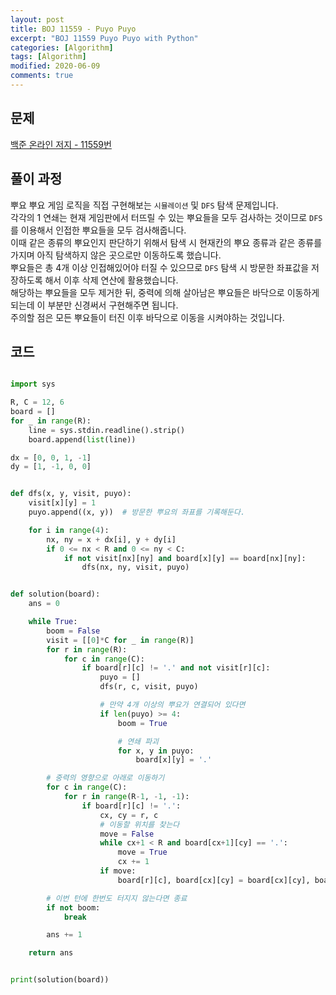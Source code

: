 ```yaml
---
layout: post
title: BOJ 11559 - Puyo Puyo
excerpt: "BOJ 11559 Puyo Puyo with Python"
categories: [Algorithm]
tags: [Algorithm]
modified: 2020-06-09
comments: true
---
```


## 문제
[백준 온라인 저지 - 11559번](https://www.acmicpc.net/problem/11559)

## 풀이 과정
뿌요 뿌요 게임 로직을 직접 구현해보는 `시뮬레이션` 및 `DFS` 탐색 문제입니다.  <br>
각각의 1 연쇄는 현재 게임판에서 터뜨릴 수 있는 뿌요들을 모두 검사하는 것이므로 `DFS` 를 이용해서 인접한 뿌요들을 모두 검사해줍니다. <br>
이때 같은 종류의 뿌요인지 판단하기 위해서 탐색 시 현재칸의 뿌요 종류과 같은 종류를 가지며 아직 탐색하지 않은 곳으로만 이동하도록 했습니다.<br>
뿌요들은 총 4개 이상 인접해있어야 터질 수 있으므로 `DFS` 탐색 시 방문한 좌표값을 저장하도록 해서 이후 삭제 연산에 활용했습니다. <br>
해당하는 뿌요들을 모두 제거한 뒤, 중력에 의해 살아남은 뿌요들은 바닥으로 이동하게 되는데 이 부분만 신경써서 구현해주면 됩니다. <br>
주의할 점은 모든 뿌요들이 터진 이후 바닥으로 이동을 시켜야하는 것입니다. <br> 

## 코드

~~~ python

import sys

R, C = 12, 6
board = []
for _ in range(R):
    line = sys.stdin.readline().strip()
    board.append(list(line))

dx = [0, 0, 1, -1]
dy = [1, -1, 0, 0]


def dfs(x, y, visit, puyo):
    visit[x][y] = 1
    puyo.append((x, y))  # 방문한 뿌요의 좌표를 기록해둔다.

    for i in range(4):
        nx, ny = x + dx[i], y + dy[i]
        if 0 <= nx < R and 0 <= ny < C:
            if not visit[nx][ny] and board[x][y] == board[nx][ny]:
                dfs(nx, ny, visit, puyo)


def solution(board):
    ans = 0

    while True:
        boom = False
        visit = [[0]*C for _ in range(R)]
        for r in range(R):
            for c in range(C):
                if board[r][c] != '.' and not visit[r][c]:
                    puyo = []
                    dfs(r, c, visit, puyo)

                    # 만약 4개 이상의 뿌요가 연결되어 있다면
                    if len(puyo) >= 4:
                        boom = True

                        # 연쇄 파괴
                        for x, y in puyo:
                            board[x][y] = '.'

        # 중력의 영향으로 아래로 이동하기
        for c in range(C):
            for r in range(R-1, -1, -1):
                if board[r][c] != '.':
                    cx, cy = r, c
                    # 이동할 위치를 찾는다
                    move = False
                    while cx+1 < R and board[cx+1][cy] == '.':
                        move = True
                        cx += 1
                    if move:
                        board[r][c], board[cx][cy] = board[cx][cy], board[r][c]

        # 이번 턴에 한번도 터지지 않는다면 종료
        if not boom:
            break

        ans += 1

    return ans


print(solution(board))

~~~